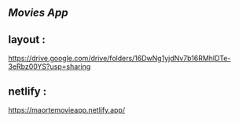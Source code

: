 ## _Movies App_

## layout :

https://drive.google.com/drive/folders/16DwNg1yjdNv7b16RMhIDTe-3eRbz00YS?usp=sharing

## netlify :

https://maortemovieapp.netlify.app/
